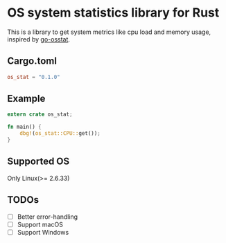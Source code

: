 # OS system statistics library for Rust
This is a library to get system metrics like cpu load and memory usage, inspired by [go-osstat](https://github.com/mackerelio/go-osstat).

## Cargo.toml
```toml
os_stat = "0.1.0"
```

## Example
```rust
extern crate os_stat;

fn main() {
    dbg!(os_stat::CPU::get());
}
```

## Supported OS
Only Linux(>= 2.6.33)

## TODOs
- [ ] Better error-handling
- [ ] Support macOS
- [ ] Support Windows
